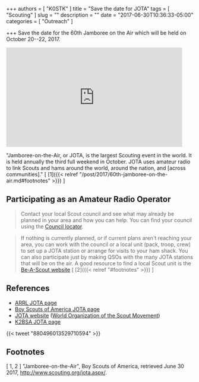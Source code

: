 +++
authors = [ "K0STK" ]
title = "Save the date for JOTA"
tags = [ "Scouting" ]
slug = ""
description = ""
date = "2017-06-30T10:36:33-05:00"
categories = [ "Outreach" ]

+++
Save the date for the 60th Jamboree on the Air which will be held
on October 20--22, 2017.

<iframe src="https://player.vimeo.com/video/191558208" width="474" height="267" frameborder="0" webkitallowfullscreen mozallowfullscreen allowfullscreen></iframe>
<!--more-->

"Jamboree-on-the-Air, or JOTA, is the largest Scouting event in the world. It
is held annually the third full weekend in October. JOTA uses amateur radio to
link Scouts and hams around the world, around the nation, and [across
communities]."
[ [1]({{< relref "/post/2017/60th-jamboree-on-the-air.md#footnotes" >}}) ]

## Participating as an Amateur Radio Operator

>Contact your local Scout council and see what may already be planned
>in your area and how you can help. You can find your council using the
>[Council locator](http://www.scouting.org/LocalCouncilLocator.aspx).

>If nothing is currently planned, or if current plans aren't reaching
>your area, you can work with the council or a local unit (pack, troop,
>crew) to set up a JOTA station or arrange for visits to your ham
>shack. You can also participate just by making QSOs with the many JOTA
>stations that will be on the air. A good resource to find a local Scout
>unit is the
>[Be-A-Scout website](https://beascout.scouting.org/BeAScoutMap.aspx)
<span style="font-style:normal;">[ [2]({{< relref "#footnotes" >}}) ]</span>

## References

* [ARRL JOTA page](http://www.arrl.org/jamboree-on-the-air-jota/)
* [Boy Scouts of America JOTA page](http://www.scouting.org/jota.aspx/)
* [JOTA website](http://jotajoti.info/) ([World Organization of the Scout Movement](http://www.scout.org/))
* [K2BSA JOTA page](https://www.k2bsa.net/jota/)

{{< tweet "880496013529710594" >}}

## Footnotes

[ 1, 2 ] "Jamboree-on-the-Air",
Boy Scouts of America, retrieved June 30 2017,
http://www.scouting.org/jota.aspx/.
